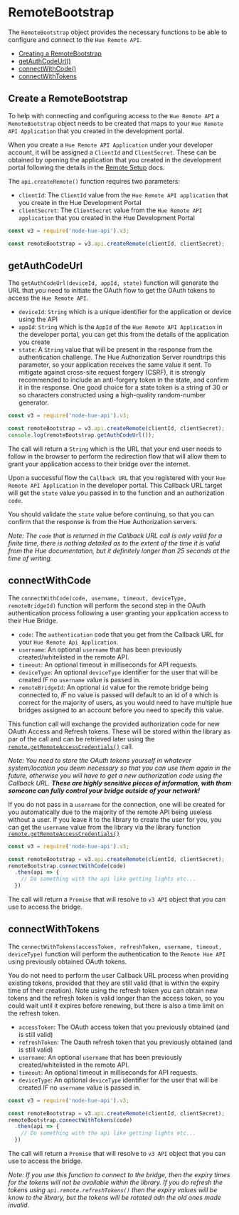# RemoteBootstrap

The `RemoteBootstrap` object provides the necessary functions to be able to configure and connect to the `Hue Remote API`.

* [Creating a RemoteBootstrap](#create-a-remotebootstrap)
* [getAuthCodeUrl()](#getauthcodeurl)
* [connectWithCode()](#connectwithcode)
* [connectWithTokens](#connectwithtokens)


## Create a RemoteBootstrap
To help with connecting and configuring access to the `Hue Remote API` a `RemoteBootstrap` object needs to be created 
that maps to your `Hue Remote API Application` that you created in the development portal.

When you create a `Hue Remote API Application` under your developer account, it will be assigned a `ClientId` and 
`ClientSecret`. These can be obtained by opening the application that you created in the development portal following
the details in the [Remote Setup](remoteSetup.md) docs.


The `api.createRemote()` function requires two parameters:

* `clientId`: The `ClientId` value from the `Hue Remote API application` that you create in the Hue Development Portal
* `clientSecret`: The `ClientSecret` value from the `Hue Remote API application` that you created in the Hue Development Portal

```js
const v3 = require('node-hue-api').v3;

const remoteBootstrap = v3.api.createRemote(clientId, clientSecret);
```


## getAuthCodeUrl
The `getAuthCodeUrl(deviceId, appId, state)` function will generate the URL that you need to initiate the OAuth flow to
get the OAuth tokens to access the `Hue Remote API`.

* `deviceId`: `String` which is a unique identifier for the application or device using the API
* `appId`: `String` which is the `AppId` of the `Hue Remote API Application` in the developer portal, you can get this 
    from the details of the application you create
* `state`: A `String` value that will be present in the response from the authentication challenge. The Hue 
    Authorization Server roundtrips this parameter, so your application receives the same value it sent.
    To mitigate against cross-site request forgery (CSRF), it is strongly recommended to include an anti-forgery
    token in the state, and confirm it in the response. One good choice for a state token is a string of 30 or so
    characters constructed using a high-quality random-number generator.
    
```js
const v3 = require('node-hue-api').v3;

const remoteBootstrap = v3.api.createRemote(clientId, clientSecret);
console.log(remoteBootstrap.getAuthCodeUrl());
```

The call will return a `String` which is the URL that your end user needs to follow in the browser to perform the 
redirection flow that will allow them to grant your application access to their bridge over the internet.

Upon a successful flow the `Callback URL` that you registered with your `Hue Remote API Application` in the developer 
portal. This Callback URL target will get the `state` value you passed in to the function and an authorization `code`.

You should validate the `state` value before continuing, so that you can confirm that the response is from the Hue 
Authorization servers.

*Note: The `code` that is returned in the Callback URL call is only valid for a finite time, there is nothing detailed 
as to the extent of the time it is valid from the Hue documentation, but it definitely longer than 25 seconds at the 
time of writing.*


## connectWithCode
The `connectWithCode(code, username, timeout, deviceType, remoteBridgeId)` function will perform the second step in the 
OAuth authentication process following a user granting your application access to their Hue Bridge.  

* `code`: The `authentication` code that you get from the Callback URL for your `Hue Remote Api Application`.
* `username`: An optional `username` that has been previously created/whitelisted in the remote API.
* `timeout`: An optional timeout in milliseconds for API requests.
* `deviceType`: An optional `deviceType` identifier for the user that will be created _IF_ no `username` value is passed 
    in.
* `remoteBridgeId`: An optional `id` value for the remote bridge being connected to, _IF_ no value is passed will 
    default to an id of `0` which is correct for the majority of users, as you would need to have multiple hue bridges 
    assigned to an account before you need to specify this value. 

This function call will exchange the provided authorization code for new OAuth Access and Refresh tokens. These will be 
stored within the library as par of the call and can be retrieved later using the [`remote.getRemoteAccessCredentials()`](remote.md#getremoteaccesscredentials)
call.

_Note: You need to store the OAuth tokens yourself in whatever system/location you deem necessary so that you can use 
them again in the future, otherwise you will have to get a new authorization code using the Callback URL. **These are 
highly sensitive pieces of information, with them someone can fully control your bridge outside of your network!**_ 

If you do not pass in a `username` for the connection, one will be created for you automatically due to the majority of
the remote API being useless without a user. If you leave it to the library to create the user for you, you can get the 
`username` value from the library via the library function [`remote.getRemoteAccessCredentials()`](remote.md#getremoteaccesscredentials)

```js
const v3 = require('node-hue-api').v3;

const remoteBootstrap = v3.api.createRemote(clientId, clientSecret);
remoteBootstrap.connectWithCode(code)
  .then(api => {
    // Do something with the api like getting lights etc... 
  })
```

The call will return a `Promise` that will resolve to `v3 API` object that you can use to access the bridge.


## connectWithTokens
The `connectWithTokens(accessToken, refreshToken, username, timeout, deviceType)` function will perform the 
authentication to the `Remote Hue API` using previously obtained OAuth tokens.

You do not need to perform the user Callback URL process when providing existing tokens, provided that they are 
still valid (that is within the expiry time of their creation). Note using the refresh token you can obtain new tokens 
and the refresh token is valid longer than the access token, so you could wait until it expires before renewing, but 
there is also a time limit on the refresh token.

* `accessToken`: The OAuth access token that you previously obtained (and is still valid)
* `refreshToken`: The Oauth refresh token that you previously obtained (and is still valid)
* `username`: An optional `username` that has been previously created/whitelisted in the remote API.
* `timeout`: An optional timeout in milliseconds for API requests.
* `deviceType`: An optional `deviceType` identifier for the user that will be created _IF_ no `username` value is passed 
    in.
    
```js
const v3 = require('node-hue-api').v3;

const remoteBootstrap = v3.api.createRemote(clientId, clientSecret);
remoteBootstrap.connectWithTokens(code)
  .then(api => {
    // Do something with the api like getting lights etc... 
  })
```

The call will return a `Promise` that will resolve to `v3 API` object that you can use to access the bridge.

_Note: If you use this function to connect to the bridge, then the expiry times for the tokens will not be available 
within the library. If you do refresh the tokens using `api.remote.refreshTokens()` then the expiry values will be know 
to the library, but the tokens will be rotated adn the old ones made invalid_.
